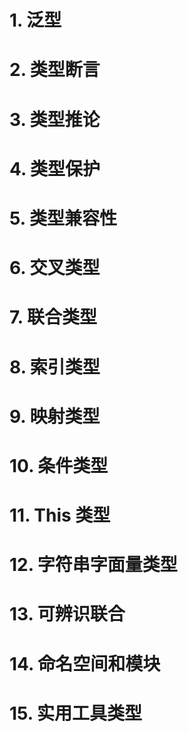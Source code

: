 # 1. 泛型



# 2. 类型断言

# 3. 类型推论

# 4. 类型保护

# 5. 类型兼容性

# 6. 交叉类型

# 7. 联合类型

# 8. 索引类型

# 9. 映射类型

# 10. 条件类型

# 11. This 类型

# 12. 字符串字面量类型

# 13. 可辨识联合

# 14. 命名空间和模块 

# 15. 实用工具类型
